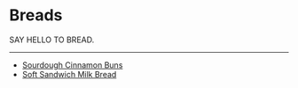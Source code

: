 # Breads

SAY HELLO TO BREAD.

---

- [Sourdough Cinnamon Buns](./breads/sourdough-cinnamon-buns.md)
- [Soft Sandwich Milk Bread](./soft-sandwich-milk-bread.md)
